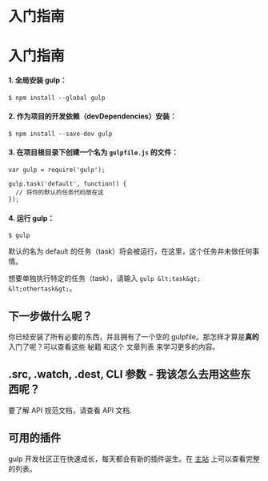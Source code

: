 # 入门指南

# 入门指南

#### 1\. 全局安装 gulp：

```
$ npm install --global gulp 
```

#### 2\. 作为项目的开发依赖（devDependencies）安装：

```
$ npm install --save-dev gulp 
```

#### 3\. 在项目根目录下创建一个名为 `gulpfile.js` 的文件：

```
var gulp = require('gulp');

gulp.task('default', function() {
  // 将你的默认的任务代码放在这
}); 
```

#### 4\. 运行 gulp：

```
$ gulp 
```

默认的名为 default 的任务（task）将会被运行，在这里，这个任务并未做任何事情。

想要单独执行特定的任务（task），请输入 `gulp &lt;task&gt; &lt;othertask&gt;`。

## 下一步做什么呢？

你已经安装了所有必要的东西，并且拥有了一个空的 gulpfile。那怎样才算是**真的**入门了呢？可以查看这些 秘籍 和这个 文章列表 来学习更多的内容。

## .src, .watch, .dest, CLI 参数 - 我该怎么去用这些东西呢？

要了解 API 规范文档，请查看 API 文档.

## 可用的插件

gulp 开发社区正在快速成长，每天都会有新的插件诞生。在 [主站](http://gulpjs.com/plugins/) 上可以查看完整的列表。